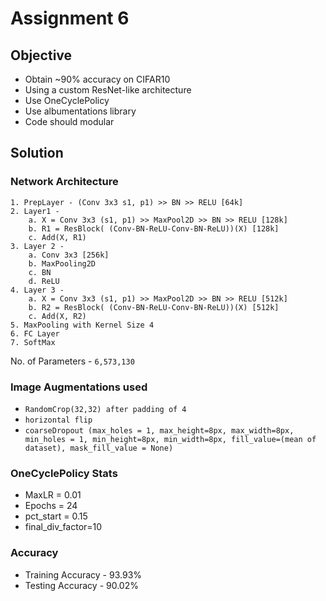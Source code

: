 # Assignment 6

## Objective

- Obtain ~90% accuracy on CIFAR10
- Using a custom ResNet-like architecture
- Use OneCyclePolicy
- Use albumentations library
- Code should modular

## Solution

### Network Architecture

```
1. PrepLayer - (Conv 3x3 s1, p1) >> BN >> RELU [64k]
2. Layer1 -
    a. X = Conv 3x3 (s1, p1) >> MaxPool2D >> BN >> RELU [128k]
    b. R1 = ResBlock( (Conv-BN-ReLU-Conv-BN-ReLU))(X) [128k] 
    c. Add(X, R1)
3. Layer 2 -
    a. Conv 3x3 [256k]
    b. MaxPooling2D
    c. BN
    d. ReLU
4. Layer 3 -
    a. X = Conv 3x3 (s1, p1) >> MaxPool2D >> BN >> RELU [512k]
    b. R2 = ResBlock( (Conv-BN-ReLU-Conv-BN-ReLU))(X) [512k]
    c. Add(X, R2)
5. MaxPooling with Kernel Size 4
6. FC Layer 
7. SoftMax
```

No. of Parameters - `6,573,130`

### Image Augmentations used

- `RandomCrop(32,32) after padding of 4`
- `horizontal flip`
- `coarseDropout (max_holes = 1, max_height=8px, max_width=8px, min_holes = 1, min_height=8px, min_width=8px, fill_value=(mean of dataset), mask_fill_value = None)`

### OneCyclePolicy Stats

- MaxLR = 0.01
- Epochs = 24
- pct_start = 0.15
- final_div_factor=10

### Accuracy

- Training Accuracy - 93.93%
- Testing Accuracy - 90.02%
